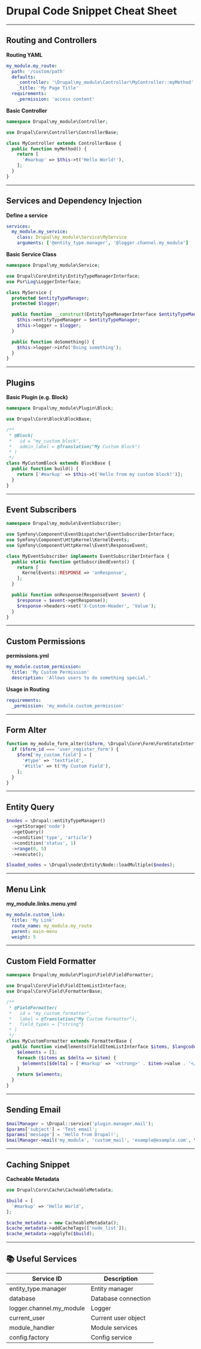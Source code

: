 
# Drupal Code Snippet Cheat Sheet

---

## Routing and Controllers

**Routing YAML**
```yaml
my_module.my_route:
  path: '/custom/path'
  defaults:
    _controller: '\Drupal\my_module\Controller\MyController::myMethod'
    _title: 'My Page Title'
  requirements:
    _permission: 'access content'
```

**Basic Controller**
```php
namespace Drupal\my_module\Controller;

use Drupal\Core\Controller\ControllerBase;

class MyController extends ControllerBase {
  public function myMethod() {
    return [
      '#markup' => $this->t('Hello World!'),
    ];
  }
}
```

---

## Services and Dependency Injection

**Define a service**
```yaml
services:
  my_module.my_service:
    class: Drupal\my_module\Service\MyService
    arguments: ['@entity_type.manager', '@logger.channel.my_module']
```

**Basic Service Class**
```php
namespace Drupal\my_module\Service;

use Drupal\Core\Entity\EntityTypeManagerInterface;
use Psr\Log\LoggerInterface;

class MyService {
  protected $entityTypeManager;
  protected $logger;

  public function __construct(EntityTypeManagerInterface $entityTypeManager, LoggerInterface $logger) {
    $this->entityTypeManager = $entityTypeManager;
    $this->logger = $logger;
  }

  public function doSomething() {
    $this->logger->info('Doing something');
  }
}
```

---

## Plugins

**Basic Plugin (e.g. Block)**
```php
namespace Drupal\my_module\Plugin\Block;

use Drupal\Core\Block\BlockBase;

/**
 * @Block(
 *   id = "my_custom_block",
 *   admin_label = @Translation("My Custom Block")
 * )
 */
class MyCustomBlock extends BlockBase {
  public function build() {
    return ['#markup' => $this->t('Hello from my custom block!')];
  }
}
```

---

## Event Subscribers

```php
namespace Drupal\my_module\EventSubscriber;

use Symfony\Component\EventDispatcher\EventSubscriberInterface;
use Symfony\Component\HttpKernel\KernelEvents;
use Symfony\Component\HttpKernel\Event\ResponseEvent;

class MyEventSubscriber implements EventSubscriberInterface {
  public static function getSubscribedEvents() {
    return [
      KernelEvents::RESPONSE => 'onResponse',
    ];
  }

  public function onResponse(ResponseEvent $event) {
    $response = $event->getResponse();
    $response->headers->set('X-Custom-Header', 'Value');
  }
}
```

---

## Custom Permissions

**permissions.yml**
```yaml
my_module.custom_permission:
  title: 'My Custom Permission'
  description: 'Allows users to do something special.'
```

**Usage in Routing**
```yaml
requirements:
  _permission: 'my_module.custom_permission'
```

---

## Form Alter

```php
function my_module_form_alter(&$form, \Drupal\Core\Form\FormStateInterface $form_state, $form_id) {
  if ($form_id === 'user_register_form') {
    $form['my_custom_field'] = [
      '#type' => 'textfield',
      '#title' => t('My Custom Field'),
    ];
  }
}
```

---

## Entity Query

```php
$nodes = \Drupal::entityTypeManager()
  ->getStorage('node')
  ->getQuery()
  ->condition('type', 'article')
  ->condition('status', 1)
  ->range(0, 5)
  ->execute();

$loaded_nodes = \Drupal\node\Entity\Node::loadMultiple($nodes);
```

---

## Menu Link

**my_module.links.menu.yml**
```yaml
my_module.custom_link:
  title: 'My Link'
  route_name: my_module.my_route
  parent: main-menu
  weight: 5
```

---

## Custom Field Formatter

```php
namespace Drupal\my_module\Plugin\Field\FieldFormatter;

use Drupal\Core\Field\FieldItemListInterface;
use Drupal\Core\Field\FormatterBase;

/**
 * @FieldFormatter(
 *   id = "my_custom_formatter",
 *   label = @Translation("My Custom Formatter"),
 *   field_types = {"string"}
 * )
 */
class MyCustomFormatter extends FormatterBase {
  public function viewElements(FieldItemListInterface $items, $langcode) {
    $elements = [];
    foreach ($items as $delta => $item) {
      $elements[$delta] = ['#markup' => '<strong>' . $item->value . '</strong>'];
    }
    return $elements;
  }
}
```

---

## Sending Email

```php
$mailManager = \Drupal::service('plugin.manager.mail');
$params['subject'] = 'Test email';
$params['message'] = 'Hello from Drupal!';
$mailManager->mail('my_module', 'custom_mail', 'example@example.com', \Drupal::currentUser()->getPreferredLangcode(), $params);
```

---

## Caching Snippet

**Cacheable Metadata**
```php
use Drupal\Core\Cache\CacheableMetadata;

$build = [
  '#markup' => 'Hello World',
];

$cache_metadata = new CacheableMetadata();
$cache_metadata->addCacheTags(['node_list']);
$cache_metadata->applyTo($build);
```

---

## 📚 Useful Services

| Service ID                 | Description           |
|----------------------------|-----------------------|
| entity_type.manager        | Entity manager        |
| database                   | Database connection   |
| logger.channel.my_module   | Logger                |
| current_user               | Current user object   |
| module_handler             | Module services       |
| config.factory             | Config service        |
